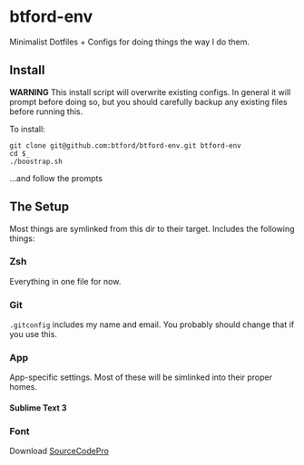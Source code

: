 # btford-env

Minimalist Dotfiles + Configs for doing things the way I do them.


## Install

**WARNING** This install script will overwrite existing configs.
In general it will prompt before doing so, but you should carefully backup any existing files before running this.

To install:

```shell
git clone git@github.com:btford/btford-env.git btford-env
cd $_
./boostrap.sh
```

...and follow the prompts

## The Setup

Most things are symlinked from this dir to their target.
Includes the following things:

### Zsh

Everything in one file for now.


### Git

`.gitconfig` includes my name and email.
You probably should change that if you use this.


### App

App-specific settings.
Most of these will be simlinked into their proper homes.

#### Sublime Text 3


### Font

Download [SourceCodePro](http://sourceforge.net/projects/sourcecodepro.adobe/?source=dlp)

